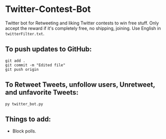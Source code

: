 # Twitter-Contest-Bot
Twitter bot for Retweeting and liking Twitter contests to win free stuff.
Only accept the reward if it's completely free, no shipping, joining.
Use English in `twitterFilter.txt`.

## To push updates to GitHub:
```
git add .
git commit -m "Edited file"
git push origin
```

## To Retweet Tweets, unfollow users, Unretweet, and unfavorite Tweets:
```
py twitter_bot.py
```
## Things to add:
 - Block polls.